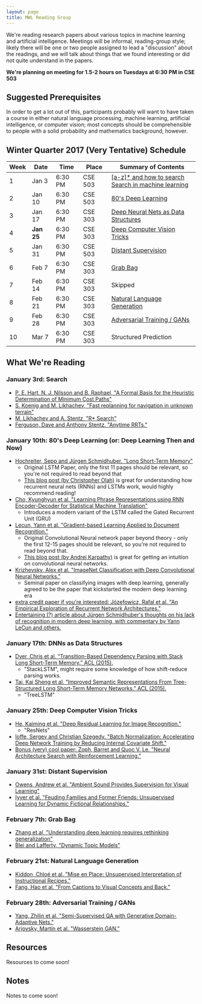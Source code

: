 ```yaml
---
layout: page
title: MWL Reading Group
---
```


We're reading research papers about various topics in machine learning and
artificial intelligence. Meetings will be informal, reading-group style; likely
there will be one or two people assigned to lead a "discussion" about the
readings, and we will talk about things that we found interesting or did not
quite understand in the papers.

**We're planning on meeting for 1.5-2 hours on Tuesdays at 6:30 PM in CSE 503**

## Suggested Prerequisites

In order to get a lot out of this, participants probably will want to have taken
a course in either natural language processing, machine learning, artificial
intelligence, or computer vision; most concepts should be comprehensible to
people with a solid probability and mathematics background, however.

## Winter Quarter 2017 (Very Tentative) Schedule

| Week | Date | Time | Place | Summary of Contents |
|------|------|------|-------|-----------------------------------------------------|
| 1 | Jan 3 | 6:30 PM | CSE 503 | [[a-z]* and how to search<br>Search in machine learning](#january-3rd-search) |
| 2 | Jan 10 | 6:30 PM | CSE 503 | [80's Deep Learning](#january-10th-80s-deep-learning-or-deep-learning-then-and-now) |
| 3 | Jan 17 | 6:30 PM | CSE 303 | [Deep Neural Nets as Data Structures](#january-17th-dnns-as-data-structures) |
| 4 | **Jan 25** | 6:30 PM | CSE 303 | [Deep Computer Vision Tricks](#january-25th-deep-computer-vision-tricks) |
| 5 | Jan 31 | 6:30 PM | CSE 503 | [Distant Supervision](#january-31st-distant-supervision) |
| 6 | Feb 7 | 6:30 PM | CSE 303 | [Grab Bag](#february-7th-grab-bag) |
| 7 | Feb 14 | 6:30 PM | CSE 303 | Skipped |
| 8 | Feb 21 | 6:30 PM | CSE 303 | [Natural Language Generation](#February-21st-natural-language-generation) |
| 9 | Feb 28 | 6:30 PM | CSE 303 | [Adversarial Training / GANs](#February-28th-adversarial-training-gans) |
| 10 | Mar 7 | 6:30 PM | CSE 303 | Structured Prediction |

## What We're Reading

### January 3rd: Search
  - [P. E. Hart, N. J. Nilsson and B. Raphael, "A Formal Basis for the Heuristic Determination of Minimum Cost Paths"](http://ai.stanford.edu/~nilsson/OnlinePubs-Nils/PublishedPapers/astar.pdf)
  - [S. Koenig and M. Likhachev, "Fast replanning for navigation in unknown terrain"](https://pdfs.semanticscholar.org/e782/3d7c5fdf7145e241fc70b13958815231eee8.pdf)
  - [M. Likhachev and A. Stentz, "R* Search"](https://pdfs.semanticscholar.org/8807/f78517dbe60acb44434bfd901ce14b24b01b.pdf)
  - [Ferguson, Dave and Anthony Stentz. "Anytime RRTs."](https://pdfs.semanticscholar.org/0978/cf6a89df6b6146c93550621d39f95c838175.pdf)
  
### January 10th: 80's Deep Learning (or: Deep Learning Then and Now)
  - [Hochreiter, Sepp and Jürgen Schmidhuber. "Long Short-Term Memory"](https://pdfs.semanticscholar.org/744d/cb85b8a36a7cf6b382ba100965de717ebe91.pdf)
    - Original LSTM Paper, only the first 11 pages should be relevant, so you're
      not required to read beyond that
    - [This blog post (by Christopher Olah)](http://colah.github.io/posts/2015-08-Understanding-LSTMs/)
      is great for understanding how recurrent neural nets (RNNs) and LSTMs
      work, would highly recommend reading!
  - [Cho, Kyunghyun et al. "Learning Phrase Representations using RNN Encoder-Decoder for Statistical Machine Translation"](https://pdfs.semanticscholar.org/e2ce/a79e832e0fe999efba16fd621f84cd322371.pdf)
    - Introduces a modern variant of the LSTM called the Gated Recurrent Unit
      (GRU)
  - [Lecun, Yann et al. "Gradient-based Learning Applied to Document Recognition."](https://pdfs.semanticscholar.org/d1cf/aea6c9b1d42aa823137bb33cea3d01c6536e.pdf)
    - Original Convolutional Neural network paper beyond theory - only the first
      12-15 pages should be relevant, so you're not required to read beyond
      that.
    - [This blog post (by Andrej Karpathy)](http://karpathy.github.io/2015/10/25/selfie/)
      is great for getting an intuition on convolutional neural networks.
  - [Krizhevsky, Alex et al. "ImageNet Classification with Deep Convolutional Neural Networks."](https://pdfs.semanticscholar.org/2315/fc6c2c0c4abd2443e26a26e7bb86df8e24cc.pdf)
    - Seminal paper on classifying images with deep learning, generally agreed
      to be the paper that kickstarted the modern deep learning era
  - [extra credit paper if you're interested: Józefowicz, Rafal et al. "An Empirical Exploration of Recurrent Network Architectures."](https://pdfs.semanticscholar.org/324f/c9c732116fa81624faad07524039f193cede.pdf)
  - [Entertaining (?) article about Jürgen Schmidhuber's thoughts on his lack of recognition in modern deep learning, with commentary by Yann LeCun and others.](http://www.nytimes.com/2016/11/27/technology/artificial-intelligence-pioneer-jurgen-schmidhuber-overlooked.html)
  
### January 17th: DNNs as Data Structures
  - [Dyer, Chris et al. “Transition-Based Dependency Parsing with Stack Long Short-Term Memory.” ACL (2015).](https://pdfs.semanticscholar.org/aa8d/3cb91d00aa7e981d9686e07c99505aba4fd8.pdf)
    - "StackLSTM", might require some knowledge of how shift-reduce parsing works.
  - [Tai, Kai Sheng et al. “Improved Semantic Representations From Tree-Structured Long Short-Term Memory Networks.” ACL (2015).](https://pdfs.semanticscholar.org/b251/b79996e475d22dd7081387c435e67e087043.pdf)
    - "TreeLSTM"
    
### January 25th: Deep Computer Vision Tricks
  - [He, Kaiming et al. "Deep Residual Learning for Image Recognition."](https://pdfs.semanticscholar.org/c30d/63fe81f4ef461277ed69c4f1ac61d1d8c817.pdf)
    - "ResNets"
  - [Ioffe, Sergey and Christian Szegedy. "Batch Normalization: Accelerating Deep Network Training by Reducing Internal Covariate Shift."](https://pdfs.semanticscholar.org/298e/77753a499c28a2220dc5924f55f8a6468be5.pdf)
  - [Bonus (very) cool paper: Zoph, Barret and Quoc V. Le. "Neural Architecture Search with Reinforcement Learning."](https://www.semanticscholar.org/paper/Neural-Architecture-Search-with-Reinforcement-Zoph-Le/cc75a5324180677866c19d0429ae3f8f5a568ed6)
  
### January 31st: Distant Supervision
  - [Owens, Andrew et al. "Ambient Sound Provides Supervision for Visual Learning"](https://arxiv.org/pdf/1608.07017v2.pdf)
  - [Iyyer et al. "Feuding Families and Former Friends: Unsupervised Learning for Dynamic Fictional Relationships."](https://cs.umd.edu/~miyyer/pubs/2016_naacl_relationships.pdf)

### February 7th: Grab Bag
  - [Zhang et al, "Understanding deep learning requires rethinking generalization"](https://arxiv.org/pdf/1611.03530v1.pdf)
  - [Blei and Lafferty, "Dynamic Topic Models"](http://repository.cmu.edu/cgi/viewcontent.cgi?article=2036&context=compsci)

### February 21st: Natural Language Generation
  - [Kiddon, Chloé et al. "Mise en Place: Unsupervised Interpretation of Instructional Recipes."](https://pdfs.semanticscholar.org/9b50/f93252d9e16f83e0accd91b7157bb7f59210.pdf)
  - [Fang, Hao et al. "From Captions to Visual Concepts and Back."](https://pdfs.semanticscholar.org/15f1/02c3c9f4d4fe6ba105e221df48c6e8902b3b.pdf)

### February 28th: Adversarial Training / GANs
  - [Yang, Zhilin et al. "Semi-Supervised QA with Generative Domain-Adaptive Nets."](https://www.semanticscholar.org/paper/Semi-Supervised-QA-with-Generative-Domain-Adaptive-Yang-Hu/4b43edc2eddf1928c8661d9c437b13dfc7fdfdbb)
  - [Arjovsky, Martín et al. "Wasserstein GAN."](https://www.semanticscholar.org/paper/Wasserstein-GAN-Arjovsky-Chintala/51616663767d2a28fa02c439d0c9dc9e51ec6acf)

## Resources

Resources to come soon!

## Notes

Notes to come soon!
